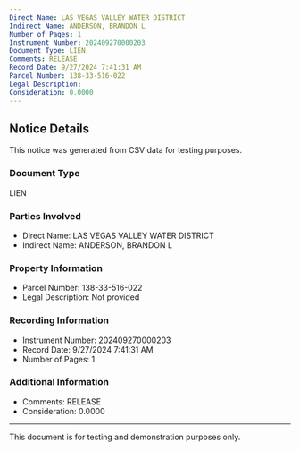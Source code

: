 ```yaml
---
Direct Name: LAS VEGAS VALLEY WATER DISTRICT
Indirect Name: ANDERSON, BRANDON L
Number of Pages: 1
Instrument Number: 202409270000203
Document Type: LIEN
Comments: RELEASE
Record Date: 9/27/2024 7:41:31 AM
Parcel Number: 138-33-516-022
Legal Description: 
Consideration: 0.0000
---
```


## Notice Details

This notice was generated from CSV data for testing purposes.

### Document Type
LIEN

### Parties Involved
- Direct Name: LAS VEGAS VALLEY WATER DISTRICT
- Indirect Name: ANDERSON, BRANDON L

### Property Information
- Parcel Number: 138-33-516-022
- Legal Description: Not provided

### Recording Information
- Instrument Number: 202409270000203
- Record Date: 9/27/2024 7:41:31 AM
- Number of Pages: 1

### Additional Information
- Comments: RELEASE
- Consideration: 0.0000

---

This document is for testing and demonstration purposes only.
